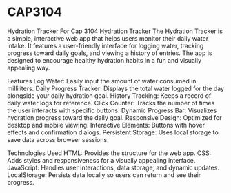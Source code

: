 # CAP3104
Hydration Tracker For Cap 3104
Hydration Tracker
The Hydration Tracker is a simple, interactive web app that helps users monitor their daily water intake. It features a user-friendly interface for logging water, tracking progress toward daily goals, and viewing a history of entries. The app is designed to encourage healthy hydration habits in a fun and visually appealing way.

Features
Log Water: Easily input the amount of water consumed in milliliters.
Daily Progress Tracker: Displays the total water logged for the day alongside your daily hydration goal.
History Tracking: Keeps a record of daily water logs for reference.
Click Counter: Tracks the number of times the user interacts with specific buttons.
Dynamic Progress Bar: Visualizes hydration progress toward the daily goal.
Responsive Design: Optimized for desktop and mobile viewing.
Interactive Elements: Buttons with hover effects and confirmation dialogs.
Persistent Storage: Uses local storage to save data across browser sessions.

Technologies Used
HTML: Provides the structure for the web app.
CSS: Adds styles and responsiveness for a visually appealing interface.
JavaScript: Handles user interactions, data storage, and dynamic updates.
LocalStorage: Persists data locally so users can return and see their progress.
